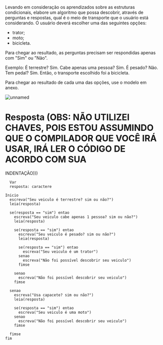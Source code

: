 Levando em consideração os aprendizados sobre as estruturas condicionais, elabore um algoritmo que possa descobrir, através de perguntas e respostas, qual é o meio de transporte que o usuário está considerando. O usuário deverá escolher uma das seguintes opções:

- trator; 
- moto; 
- bicicleta. 

Para chegar ao resultado, as perguntas precisam ser respondidas apenas com "Sim" ou "Não".

Exemplo:
É terrestre? Sim.
Cabe apenas uma pessoa? Sim.
É pesado? Não.
Tem pedal? Sim.
Então, o transporte escolhido foi a bicicleta.

Para chegar ao resultado de cada uma das opções, use o modelo em anexo.

![unnamed](https://github.com/jedsonjhones/Softex-Backend/assets/39849707/1a767e9c-df84-446e-a91f-d18b60503927)

# Resposta (OBS: NÃO UTILIZEI CHAVES, POIS ESTOU ASSUMINDO QUE O COMPILADOR QUE VOCÊ IRÁ USAR, IRÁ LER O CÓDIGO DE ACORDO COM SUA 
INDENTAÇÃO)))

      Var
      resposta: caractere

    Inicio
      escreva("Seu veiculo é terrestre? sim ou não?")
      leia(resposta)
  
      se(resposta == "sim") entao
        escreva("Seu veiculo cabe apenas 1 pessoa? sim ou não?")
        leia(resposta)
    
        se(resposta == "sim") entao
          escreva("Seu veiculo é pesado? sim ou não?")
          leia(resposta)
      
          se(resposta == "sim") entao
            escreva("Seu veiculo é um trator")
          senao
            escreva("Não foi possível descobrir seu veiculo")
          fimse
      
        senao
          escreva("Não foi possível descobrir seu veiculo")
        fimse
    
      senao
        escreva("Usa capacete? sim ou não?")
        leia(resposta)
    
        se(resposta == "sim") entao
          escreva("Seu veiculo é uma moto")
        senao
          escreva("Não foi possível descobrir seu veiculo")
        fimse
    
      fimse
    fim
             
  


